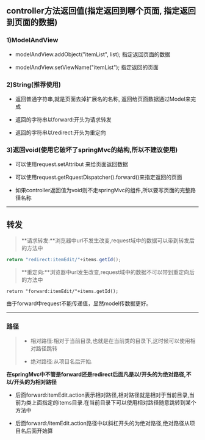 ## controller方法返回值\(指定返回到哪个页面, 指定返回到页面的数据\)

### 1\)ModelAndView

* modelAndView.addObject\("itemList", list\); 指定返回页面的数据

* modelAndView.setViewName\("itemList"\);      指定返回的页面

### 2\)String\(推荐使用\)

* 返回普通字符串,就是页面去掉扩展名的名称, 返回给页面数据通过Model来完成

* 返回的字符串以forward:开头为请求转发

* 返回的字符串以redirect:开头为重定向

### 3\)返回void\(使用它破坏了springMvc的结构,所以不建议使用\)

* 可以使用request.setAttribut 来给页面返回数据

* 可以使用request.getRquestDispatcher\(\).forward\(\)来指定返回的页面

* 如果controller返回值为void则不走springMvc的组件,所以要写页面的完整路径名称

---

## 转发

> **请求转发:**浏览器中url不发生改变,request域中的数据可以带到转发后的方法中

```java
return "redirect:itemEdit/"+items.getId();
```

> **重定向:**浏览器中url发生改变,request域中的数据不可以带到重定向后的方法中

```
return "forward:itemEdit/"+items.getId();
```

由于forward中request不能传递值，显然model传数据更好。

---

### 路径

> * 相对路径:相对于当前目录,也就是在当前类的目录下,这时候可以使用相对路径跳转
>
> * 绝对路径:从项目名后开始.

**在springMvc中不管是forward还是redirect后面凡是以/开头的为绝对路径,不以/开头的为相对路径**

* 后面forward:itemEdit.action表示相对路径,相对路径就是相对于当前目录,当前为类上面指定的items目录.在当前目录下可以使用相对路径随意跳转到某个方法中

* 后面forward:/itemEdit.action路径中以斜杠开头的为绝对路径,绝对路径从项目名后面开始算



